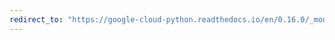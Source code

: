 ```yaml
---
redirect_to: "https://google-cloud-python.readthedocs.io/en/0.16.0/_modules/gcloud/pubsub/iam.html"
---
```

